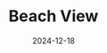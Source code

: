 ---
title: "Beach View"
date: 2024-12-18
location: "Chumphon, Thailand"
description: "A beautiful beach scene from Chumphon"
image: "images/20241218Chumphon-129.jpg"
--- 